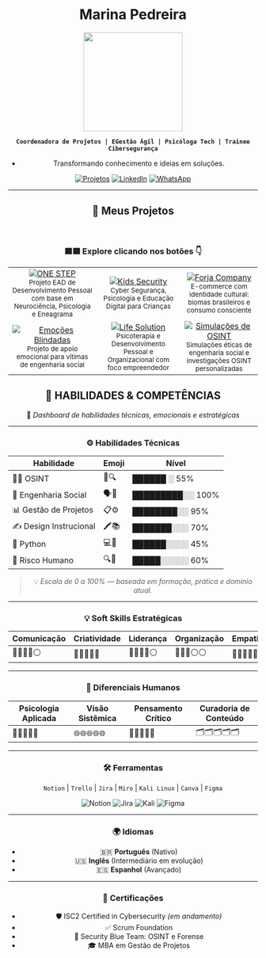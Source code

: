 

   <div align="center">
  
#  Marina Pedreira  
<img src="https://media.giphy.com/media/v1.Y2lkPTc5MGI3NjExcDk3d2V1Z2x2dWl1b2V6Y2VjZ3BjeHk5eTJ6cG5tY2ZlcWZ6eSZlcD12MV9pbnRlcm5hbF9naWZfYnlfaWQmY3Q9cw/LMcB8XospGZO8UQq87/giphy.gif" width="200">

**`Coordenadora de Projetos | EGestão Ágil | Psicóloga Tech | Trainee Cibersegurança`**  


+ Transformando conhecimento e ideias  em soluções.

<div align="center">

[![Projetos](https://img.shields.io/badge/-🚀_PROJETOS-8A2BE2?style=for-the-badge&logo=starship&logoColor=white)](https://github.com/MaryPeh)
[![LinkedIn](https://img.shields.io/badge/-💼_LINKEDIN-0077B5?style=for-the-badge&logo=linkedin&logoColor=white)](https://linkedin.com/in/marina-pedreira)
[![WhatsApp](https://img.shields.io/badge/-💬_WHATSAPP-25D366?style=for-the-badge&logo=whatsapp&logoColor=white)](https://wa.me/5561996046037)

---
</div>


    
## 🧭 Meus Projetos

<div align="center">
<br>


### 🟪🟩 Explore clicando nos botões 👇

<table>
  <tr>
    <td align="center">
      <a href="https://github.com/MaryPeh/one-step" target="_blank">
        <img src="https://img.shields.io/badge/-🧠_ONE_STEP-8A2BE2?style=for-the-badge&logo=vercel&logoColor=white" alt="ONE STEP"/>
      </a><br>
      <sub>Projeto EAD de Desenvolvimento Pessoal com base em Neurociência, Psicologia e Eneagrama</sub>
    </td>
    <td align="center">
      <a href="https://github.com/MaryPeh/kids-security" target="_blank">
        <img src="https://img.shields.io/badge/-🛡️_KIDS_SECURITY-228B22?style=for-the-badge&logo=codeforces&logoColor=white" alt="Kids Security"/>
      </a><br>
      <sub>Cyber Segurança, Psicologia e Educação Digital para Crianças</sub>
    </td>
    <td align="center">
      <a href="https://github.com/MaryPeh/forja-company" target="_blank">
        <img src="https://img.shields.io/badge/-🎨_FORJA_COMPANY-8A2BE2?style=for-the-badge&logo=artstation&logoColor=white" alt="Forja Company"/>
      </a><br>
      <sub>E-commerce com identidade cultural: biomas brasileiros e consumo consciente</sub>
    </td>
  </tr>
  <tr>
    <td align="center">
      <a href="https://github.com/MaryPeh/emocoes-blindadas" target="_blank">
        <img src="https://img.shields.io/badge/-🧷_EMOÇÕES_BLINDADAS-228B22?style=for-the-badge&logo=windows-terminal&logoColor=white" alt="Emoções Blindadas"/>
      </a><br>
      <sub>Projeto de apoio emocional para vítimas de engenharia social</sub>
    </td>
    <td align="center">
      <a href="https://github.com/MaryPeh/life-solution" target="_blank">
        <img src="https://img.shields.io/badge/-🧘_LIFE_SOLUTION-8A2BE2?style=for-the-badge&logo=polywork&logoColor=white" alt="Life Solution"/>
      </a><br>
      <sub>Psicoterapia e Desenvolvimento Pessoal e Organizacional com foco empreendedor</sub>
    </td>
    <td align="center">
      <a href="https://github.com/MaryPeh/osint-simulations" target="_blank">
        <img src="https://img.shields.io/badge/-🕵️_OSINT_SIMULATIONS-228B22?style=for-the-badge&logo=hackthebox&logoColor=white" alt="Simulações de OSINT"/>
      </a><br>
      <sub>Simulações éticas de engenharia social e investigações OSINT personalizadas</sub>
    </td>
  </tr>
</table>
<div align="center">

<div align="center">

## 🧠 HABILIDADES & COMPETÊNCIAS

🎯 *Dashboard de habilidades técnicas, emocionais e estratégicas*

---

### ⚙️ Habilidades Técnicas

| Habilidade             | Emoji | Nível            |
| ---------------------- | ----- | ---------------- |
| 🕵️‍♀️ OSINT           | 🧠🔍  | ██████ ░ 55%     |
| 🧠 Engenharia Social   | 🗣️🧩 | █████████░░ 100% |
| 📊 Gestão de Projetos  | 📋⚙️  | ████████░░  95%  |
| ✍️ Design Instrucional | 🖍️📚 | ███████░░░ 70%   |
| 🐍 Python              | 💻🧪  | ██████░░░░ 45%   |
| 🔐 Risco Humano        | 🔍🧠  | █████░░░░░ 60%   |

> 💡 *Escala de 0 a 100% — baseada em formação, prática e domínio atual.*

---

### 💡 Soft Skills Estratégicas

| Comunicação | Criatividade | Liderança | Organização | Empatia    |
| ----------- | ------------ | --------- | ----------- | ---------- |
| 💬💬💬💬⚪   | 🎨🎨🎨🎨🎨   | 🚀🚀🚀🚀⚪ | 📅📅📅⚪⚪    | 💖💖💖💖💖 |

---

### 🧩 Diferenciais Humanos

| Psicologia Aplicada | Visão Sistêmica | Pensamento Crítico | Curadoria de Conteúdo |
| ------------------- | --------------- | ------------------ | --------------------- |
| 🧠🧠🧠🧠🧠          | 🌐🌐🌐🌐🌐      | 🤔🤔🤔🤔🤔         | 🗂️🗂️🗂️🗂️🗂️       |

---

### 🛠️ Ferramentas

`Notion` | `Trello` | `Jira` | `Miro` | `Kali Linux` | `Canva` | `Figma`  

![Notion](https://img.shields.io/badge/-Notion-000000?style=flat-square&logo=notion&logoColor=white)
![Jira](https://img.shields.io/badge/-Jira-0052CC?style=flat-square&logo=jira&logoColor=white)
![Kali](https://img.shields.io/badge/-Kali%20Linux-557C94?style=flat-square&logo=kalilinux&logoColor=white)
![Figma](https://img.shields.io/badge/-Figma-F24E1E?style=flat-square&logo=figma&logoColor=white)


---

### 🌍 Idiomas

- 🇧🇷 **Português** (Nativo)
- 🇺🇸 **Inglês** (Intermediário em evolução)
- 🇪🇸 **Espanhol** (Avançado)

---

### 📜 Certificações

- 🛡️ ISC2 Certified in Cybersecurity *(em andamento)*
- ✅ Scrum Foundation
- 🔎 Security Blue Team: OSINT e Forense
- 🎓 MBA em Gestão de Projetos


</div>



